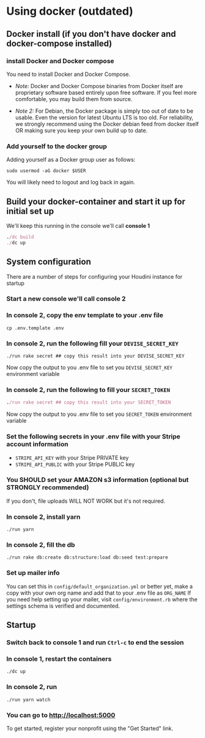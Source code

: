 # Using docker (outdated)

## Docker install (if you don't have docker and docker-compose installed)

### install Docker and Docker compose

You need to install Docker and Docker Compose.

* *Note:* Docker and Docker Compose binaries from Docker itself are proprietary
software based entirely upon free software. If you feel more comfortable,
you may build them from source.

* *Note 2:* For Debian, the Docker package is simply too out of date to be usable.
Even the version for latest Ubuntu LTS  is too old. For reliability, we strongly
recommend using the Docker debian feed from docker itself OR making sure you
keep your own build up to date.

### Add yourself to the docker group

Adding yourself as a Docker group user as follows:

`sudo usermod -aG docker $USER`

You will likely need to logout and log back in again.

## Build your docker-container and start it up for initial set up

We'll keep this running in the console we'll call **console 1**

```ruby
./dc build
./dc up
```

## System configuration

There are a number of steps for configuring your Houdini instance for startup

### Start a new console we'll call **console 2**

### In console 2, copy the env template to your .env file

   ```shell
   cp .env.template .env
   ```

### In console 2, run the following fill your `DEVISE_SECRET_KEY`

`./run rake secret ## copy this result into your DEVISE_SECRET_KEY`

Now copy the output to you .env file to set you `DEVISE_SECRET_KEY` environment variable

### In console 2, run the following to fill your `SECRET_TOKEN`

```ruby
./run rake secret ## copy this result into your SECRET_TOKEN
```

Now copy the output to you .env file to set you `SECRET_TOKEN` environment variable

### Set the following secrets in your .env file with your Stripe account information

* `STRIPE_API_KEY` with your Stripe PRIVATE key
* `STRIPE_API_PUBLIC` with your Stripe PUBLIC key

### You SHOULD set your AMAZON s3 information (optional but STRONGLY recommended)

If you don't, file uploads WILL NOT WORK but it's not required.

### In console 2,  install yarn

`./run yarn`

### In console 2, fill the db

`./run rake db:create db:structure:load db:seed test:prepare`

### Set up mailer info

You can set this in `config/default_organization.yml` or better yet, make
a copy with your own org name and add that to your .env file as `ORG_NAME`
If you need help setting up your mailer, visit `config/environment.rb` where
the settings schema is verified and documented.

## Startup

### Switch back to console 1 and run `Ctrl-c` to end the session

### In console 1, restart the containers

`./dc up`

### In console 2, run

`./run yarn watch`

### You can go to <http://localhost:5000>

To get started, register your nonprofit using the "Get Started" link.
